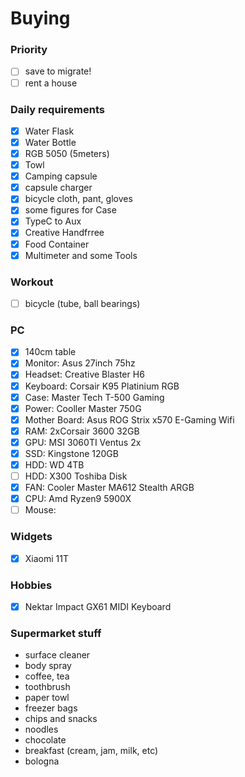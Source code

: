 # Buying

### Priority
- [ ] save to migrate!
- [ ] rent a house

### Daily requirements
- [x] Water Flask
- [x] Water Bottle
- [x] RGB 5050 (5meters)
- [x] Towl
- [x] Camping capsule
- [x] capsule charger
- [x] bicycle cloth, pant, gloves
- [x] some figures for Case
- [x] TypeC to Aux
- [x] Creative Handfrree
- [x] Food Container
- [x] Multimeter and some Tools

### Workout
- [ ] bicycle (tube, ball bearings)

### PC
- [x] 140cm table
- [x] Monitor: Asus 27inch 75hz
- [x] Headset: Creative Blaster H6
- [x] Keyboard: Corsair K95 Platinium RGB
- [x] Case: Master Tech T-500 Gaming
- [x] Power: Cooller Master 750G 
- [x] Mother Board: Asus ROG Strix x570 E-Gaming Wifi
- [x] RAM: 2xCorsair 3600 32GB
- [x] GPU: MSI 3060TI Ventus 2x
- [x] SSD: Kingstone 120GB
- [x] HDD: WD 4TB
- [ ] HDD: X300 Toshiba Disk
- [x] FAN: Cooler Master MA612 Stealth ARGB 
- [x] CPU: Amd Ryzen9 5900X
- [ ] Mouse: 

### Widgets
- [x] Xiaomi 11T

### Hobbies
- [x] Nektar Impact GX61 MIDI Keyboard

### Supermarket stuff
- surface cleaner
- body spray
- coffee, tea
- toothbrush
- paper towl
- freezer bags
- chips and snacks
- noodles
- chocolate
- breakfast (cream, jam, milk, etc)
- bologna

